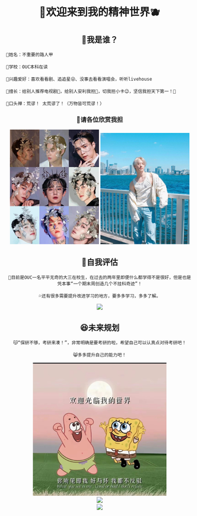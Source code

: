 
#  <div align="center">  🍒欢迎来到我的精神世界🫐
## <div align="center">  🤔我是谁？

    🌭姓名：不重要的路人甲

    🥪学校：OUC本科在读

    🧀兴趣爱好：喜欢看看剧、追追星😜、没事去看看演唱会，听听livehouse
    
    🍕擅长：给别人推荐电视剧🤪，给别人安利我担🤑，切我担小卡😉，坚信我担天下第一！🧐

    🥐口头禅：荒谬！ 太荒谬了！（万物皆可荒谬！）
### <div align="center"> 🤩请各位欣赏我担
<div align="center"><img src="https://github.com/chx0211/chx0211/blob/main/EXO.jpg" width="240px"> <img src="https://github.com/chx0211/chx0211/blob/main/DINOPR0.jpg" width="240px">   

## 🫠自我评估

    💫目前是OUC一名平平无奇的大三在校生，在过去的两年里即便什么都学得不是很好，但是也是凭本事“一个期末周创造几个不挂科奇迹”！
    
    💦还有很多需要提升改进学习的地方，要多多学习，多多了解。

<div align="center"> <img src="https://github-readme-stats.vercel.app/api?username=chx0211&show_icons=true&theme=tokyonight" /> </div>

## 😆未来规划

    😽“保研不够，考研来凑！”，非常明确是要考研的啦，希望自己可以认真点对待考研吧！

    😸多多提升自己的能力吧！
    
<div align="center"> <img src="https://github.com/chx0211/chx0211/blob/main/11.jpg" width="360px">  
<div align="center"> <img src="https://profile-counter.glitch.me/chx0211/count.svg" /> </div>
<div align="center"> <img src="https://readme-typing-svg.herokuapp.com/?lines=;天天开心，万事顺遂！;小陈同学祝您今天愉快!&center=true&font=Roboto&size=27" /></div>

    

    
    

<!--
**chx0211/chx0211** is a ✨ _special_ ✨ repository because its `README.md` (this file) appears on your GitHub profile.

Here are some ideas to get you started:

- 🔭 I’m currently working on ...
- 🌱 I’m currently learning ...
- 👯 I’m looking to collaborate on ...
- 🤔 I’m looking for help with ...
- 💬 Ask me about ...
- 📫 How to reach me: ...
- 😄 Pronouns: ...
- ⚡ Fun fact: ...
-->

